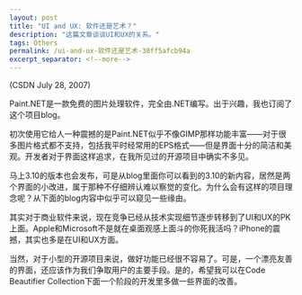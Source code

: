 ```yaml
---
layout: post
title: "UI and UX: 软件还是艺术？"
description: "这篇文章谈谈UI和UX的关系。"
tags: Others
permalink: /ui-and-ux-软件还是艺术-30ff5afcb94a
excerpt_separator: <!--more-->
---
```

(CSDN July 28, 2007)

Paint.NET是一款免费的图片处理软件，完全由.NET编写。出于兴趣，我也订阅了这个项目blog。

初次使用它给人一种震撼的是Paint.NET似乎不像GIMP那样功能丰富――对于很多图片格式都不支持，包括我平时经常用的EPS格式――但是界面十分的简洁和美观。开发者对于界面这样追求，在我所见过的开源项目中确实不多见。

马上3.10的版本也会发布，可是从blog里面你可以看到的3.10的新内容，居然是两个界面的小改进，属于那种不仔细辨认难以察觉的变化。为什么会有这样的项目理念呢？从下面的blog内容中似乎可以窥见一些缘由。

其实对于商业软件来说，现在竞争已经从技术实现细节逐步转移到了UI和UX的PK上面。Apple和Microsoft不是就在桌面观感上面斗的你死我活吗？iPhone的震撼，其实也多是在UI和UX方面。

当然，对于小型的开源项目来说，做好功能已经很不容易了。可是，一个漂亮友善的界面，还应该作为我们争取用户的主要手段。是的，希望我可以在Code Beautifier Collection下面一个阶段的开发里多做一些界面的改善。
<!--more-->